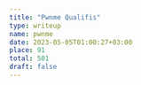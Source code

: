 ```yaml
---
title: "Pwnme Qualifis"
type: writeup
name: pwnme
date: 2023-05-05T01:00:27+03:00
place: 91
total: 501
draft: false
---
```

